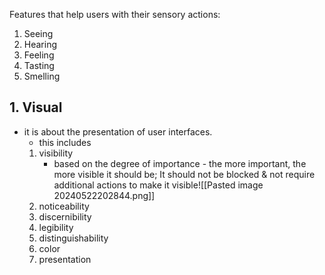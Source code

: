 Features that help users with their sensory actions:
1. Seeing
2. Hearing
3. Feeling
4. Tasting
5. Smelling
## 1. Visual
- it is about the presentation of user interfaces. 
	- this includes 
	1. visibility
		- based on the degree of importance - the more important, the more visible it should be; It should not be blocked & not require additional actions to make it visible![[Pasted image 20240522202844.png]]
	2. noticeability
	3. discernibility
	4. legibility
	5. distinguishability
	6. color
	7. presentation